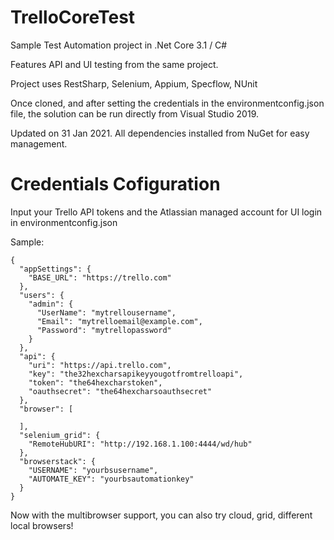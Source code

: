 # TrelloCoreTest
Sample Test Automation project in .Net Core 3.1 / C#

Features API and UI testing from the same project.

Project uses RestSharp, Selenium, Appium, Specflow, NUnit

Once cloned, and after setting the credentials in the environmentconfig.json file, the solution can be run directly from Visual Studio 2019.

Updated on 31 Jan 2021. All dependencies installed from NuGet for easy management.


# Credentials Cofiguration
Input your Trello API tokens and the Atlassian managed account for UI login in environmentconfig.json

Sample:
```
{
  "appSettings": {
    "BASE_URL": "https://trello.com"
  },
  "users": {
    "admin": {
      "UserName": "mytrellousername",
      "Email": "mytrelloemail@example.com",
      "Password": "mytrellopassword"
    }
  },
  "api": {
    "uri": "https://api.trello.com",
    "key": "the32hexcharsapikeyyougotfromtrelloapi",
    "token": "the64hexcharstoken",
    "oauthsecret": "the64hexcharsoauthsecret"
  },
  "browser": [

  ],
  "selenium_grid": {
    "RemoteHubURI": "http://192.168.1.100:4444/wd/hub"
  },
  "browserstack": {
    "USERNAME": "yourbsusername",
    "AUTOMATE_KEY": "yourbsautomationkey"
  }
}

```

Now with the multibrowser support, you can also try cloud, grid, different local browsers!
